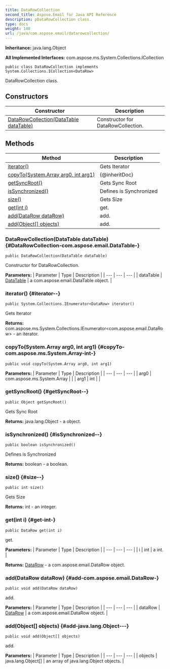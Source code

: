```yaml
---
title: DataRowCollection
second_title: Aspose.Email for Java API Reference
description: pDataRowCollection class.
type: docs
weight: 140
url: /java/com.aspose.email/datarowcollection/
---
```

**Inheritance:**
java.lang.Object

**All Implemented Interfaces:**
com.aspose.ms.System.Collections.ICollection
```
public class DataRowCollection implements System.Collections.ICollection<DataRow>
```

DataRowCollection class.
## Constructors

| Constructor | Description |
| --- | --- |
| [DataRowCollection(DataTable dataTable)](#DataRowCollection-com.aspose.email.DataTable-) | Constructor for DataRowCollection. |
## Methods

| Method | Description |
| --- | --- |
| [iterator()](#iterator--) | Gets Iterator |
| [copyTo(System.Array arg0, int arg1)](#copyTo-com.aspose.ms.System.Array-int-) | \{@inheritDoc\} |
| [getSyncRoot()](#getSyncRoot--) | Gets Sync Root |
| [isSynchronized()](#isSynchronized--) | Defines is Synchronized |
| [size()](#size--) | Gets Size |
| [get(int i)](#get-int-) | get. |
| [add(DataRow dataRow)](#add-com.aspose.email.DataRow-) | add. |
| [add(Object[] objects)](#add-java.lang.Object---) | add. |
### DataRowCollection(DataTable dataTable) {#DataRowCollection-com.aspose.email.DataTable-}
```
public DataRowCollection(DataTable dataTable)
```


Constructor for DataRowCollection.

**Parameters:**
| Parameter | Type | Description |
| --- | --- | --- |
| dataTable | [DataTable](../../com.aspose.email/datatable) | a com.aspose.email.DataTable object. |

### iterator() {#iterator--}
```
public System.Collections.IEnumerator<DataRow> iterator()
```


Gets Iterator

**Returns:**
com.aspose.ms.System.Collections.IEnumerator<com.aspose.email.DataRow> - an iterator.
### copyTo(System.Array arg0, int arg1) {#copyTo-com.aspose.ms.System.Array-int-}
```
public void copyTo(System.Array arg0, int arg1)
```




**Parameters:**
| Parameter | Type | Description |
| --- | --- | --- |
| arg0 | com.aspose.ms.System.Array |  |
| arg1 | int |  |

### getSyncRoot() {#getSyncRoot--}
```
public Object getSyncRoot()
```


Gets Sync Root

**Returns:**
java.lang.Object - a object.
### isSynchronized() {#isSynchronized--}
```
public boolean isSynchronized()
```


Defines is Synchronized

**Returns:**
boolean - a boolean.
### size() {#size--}
```
public int size()
```


Gets Size

**Returns:**
int - an integer.
### get(int i) {#get-int-}
```
public DataRow get(int i)
```


get.

**Parameters:**
| Parameter | Type | Description |
| --- | --- | --- |
| i | int | a int. |

**Returns:**
[DataRow](../../com.aspose.email/datarow) - a com.aspose.email.DataRow object.
### add(DataRow dataRow) {#add-com.aspose.email.DataRow-}
```
public void add(DataRow dataRow)
```


add.

**Parameters:**
| Parameter | Type | Description |
| --- | --- | --- |
| dataRow | [DataRow](../../com.aspose.email/datarow) | a com.aspose.email.DataRow object. |

### add(Object[] objects) {#add-java.lang.Object---}
```
public void add(Object[] objects)
```


add.

**Parameters:**
| Parameter | Type | Description |
| --- | --- | --- |
| objects | java.lang.Object[] | an array of java.lang.Object objects. |

